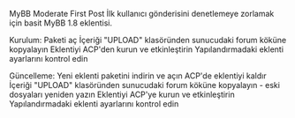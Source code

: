 MyBB Moderate First Post
İlk kullanıcı gönderisini denetlemeye zorlamak için basit MyBB 1.8 eklentisi.
 

Kurulum:
Paketi aç
İçeriği "UPLOAD" klasöründen sunucudaki forum köküne kopyalayın
Eklentiyi ACP'den kurun ve etkinleştirin
Yapılandırmadaki eklenti ayarlarını kontrol edin
 

Güncelleme:
Yeni eklenti paketini indirin ve açın
ACP'de eklentiyi kaldır
İçeriği "UPLOAD" klasöründen sunucudaki forum köküne kopyalayın - eski dosyaları yeniden yazın
Eklentiyi ACP'ye kurun ve etkinleştirin
Yapılandırmadaki eklenti ayarlarını kontrol edin
